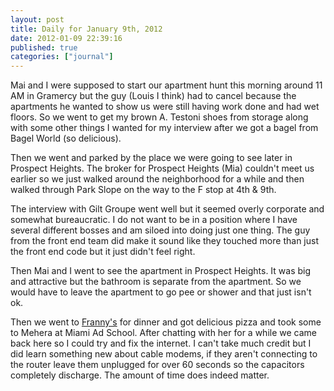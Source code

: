 ```yaml
---
layout: post
title: Daily for January 9th, 2012
date: 2012-01-09 22:39:16
published: true
categories: ["journal"]
---
```

 
Mai and I were supposed to start our apartment hunt this morning around 11 AM in Gramercy but the guy (Louis I think) had to cancel because the apartments he wanted to show us were still having work done and had wet floors. So we went to get my brown A. Testoni shoes from storage along with some other things I wanted for my interview after we got a bagel from Bagel World (so delicious).

Then we went and parked by the place we were going to see later in Prospect Heights. The broker for Prospect Heights (Mia) couldn't meet us earlier so we just walked around the neighborhood for a while and then walked through Park Slope on the way to the F stop at 4th & 9th.

The interview with Gilt Groupe went well but it seemed overly corporate and somewhat bureaucratic. I do not want to be in a position where I have several different bosses and am siloed into doing just one thing. The guy from the front end team did make it sound like they touched more than just the front end code but it just didn't feel right.

Then Mai and I went to see the apartment in Prospect Heights. It was big and attractive but the bathroom is separate from the apartment. So we would have to leave the apartment to go pee or shower and that just isn't ok.

Then we went to [Franny's](http://www.frannysbrooklyn.com/) for dinner and got delicious pizza and took some to Mehera at Miami Ad School. After chatting with her for a while we came back here so I could try and fix the internet. I can't take much credit but I did learn something new about cable modems, if they aren't connecting to the router leave them unplugged for over 60 seconds so the capacitors completely discharge. The amount of time does indeed matter.